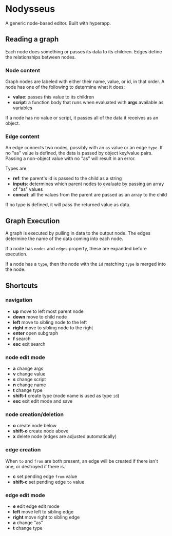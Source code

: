 # Nodysseus

A generic node-based editor. Built with hyperapp.

## Reading a graph

Each node does something or passes its data to its children. Edges define the relationships between nodes.

### Node content

Graph nodes are labeled with either their name, value, or id, in that order. A node has one of the following to determine what it does:

- **value**: passes this value to its children
- **script**: a function body that runs when evaluated with **args** available as variables

If a node has no value or script, it passes all of the data it receives as an object.

### Edge content
An edge connects two nodes, possibly with an `as` value or an edge `type`. If no "as" value is defined, the data is passed by object key/value pairs. Passing a non-object value with no "as" will result in an error.

Types are

- **ref**: the parent's id is passed to the child as a string
- **inputs**: determines which parent nodes to evaluate by passing an array of "as" values
- **concat**: all the values from the parent are passed as an array to the child

If no type is defined, it will pass the returned value as data.


## Graph Execution

A graph is executed by pulling in data to the output node. The edges determine the name of the data coming into each node.

If a node has `nodes` and `edges` property, these are expanded before execution.

If a node has a `type`, then the node with the `id` matching `type` is merged into the node.


## Shortcuts

### navigation

- **up** move to left most parent node
- **down** move to child node
- **left** move to sibling node to the left
- **right** move to sibling node to the right
- **enter** open subgraph
- **f** search
- **esc** exit search

### node edit mode

- **a** change args
- **v** change value
- **s** change script
- **n** change name
- **t** change type
- **shift-t** create type (node name is used as type `id`)
- **esc** exit edit mode and save

### node creation/deletion
- **o** create node below
- **shift-o** create node above
- **x** delete node (edges are adjusted automatically)

### edge creation

When `to` and `from` are both present, an edge will be created if there isn't one, or destroyed if there is.

- **c** set pending edge `from` value
- **shift-c** set pending edge `to` value


### edge edit mode

- **e** edit edge edit mode
- **left** move left to sibling edge
- **right** move right to sibling edge
- **a** change "as"
- **t** change type